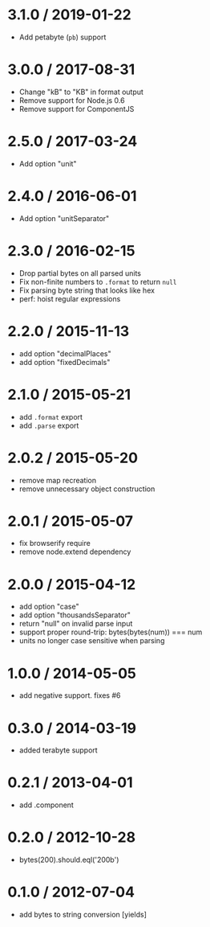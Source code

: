 # 3.1.0 / 2019-01-22

- Add petabyte (`pb`) support

# 3.0.0 / 2017-08-31

- Change "kB" to "KB" in format output
- Remove support for Node.js 0.6
- Remove support for ComponentJS

# 2.5.0 / 2017-03-24

- Add option "unit"

# 2.4.0 / 2016-06-01

- Add option "unitSeparator"

# 2.3.0 / 2016-02-15

- Drop partial bytes on all parsed units
- Fix non-finite numbers to `.format` to return `null`
- Fix parsing byte string that looks like hex
- perf: hoist regular expressions

# 2.2.0 / 2015-11-13

- add option "decimalPlaces"
- add option "fixedDecimals"

# 2.1.0 / 2015-05-21

- add `.format` export
- add `.parse` export

# 2.0.2 / 2015-05-20

- remove map recreation
- remove unnecessary object construction

# 2.0.1 / 2015-05-07

- fix browserify require
- remove node.extend dependency

# 2.0.0 / 2015-04-12

- add option "case"
- add option "thousandsSeparator"
- return "null" on invalid parse input
- support proper round-trip: bytes(bytes(num)) === num
- units no longer case sensitive when parsing

# 1.0.0 / 2014-05-05

- add negative support. fixes #6

# 0.3.0 / 2014-03-19

- added terabyte support

# 0.2.1 / 2013-04-01

- add .component

# 0.2.0 / 2012-10-28

- bytes(200).should.eql('200b')

# 0.1.0 / 2012-07-04

- add bytes to string conversion [yields]
